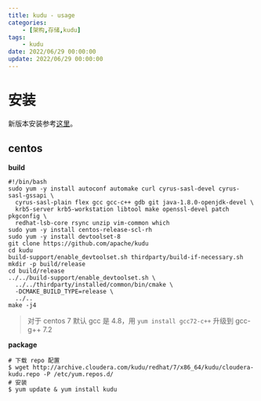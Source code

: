 ```yaml
---
title: kudu - usage
categories: 
	- [架构,存储,kudu]
tags:
	- kudu
date: 2022/06/29 00:00:00
update: 2022/06/29 00:00:00
---
```


# 安装

新版本安装参考[这里](https://kudu.apache.org/docs/installation.html)。

## centos

**build**

```shell
#!/bin/bash
sudo yum -y install autoconf automake curl cyrus-sasl-devel cyrus-sasl-gssapi \
  cyrus-sasl-plain flex gcc gcc-c++ gdb git java-1.8.0-openjdk-devel \
  krb5-server krb5-workstation libtool make openssl-devel patch pkgconfig \
  redhat-lsb-core rsync unzip vim-common which
sudo yum -y install centos-release-scl-rh
sudo yum -y install devtoolset-8
git clone https://github.com/apache/kudu
cd kudu
build-support/enable_devtoolset.sh thirdparty/build-if-necessary.sh
mkdir -p build/release
cd build/release
../../build-support/enable_devtoolset.sh \
  ../../thirdparty/installed/common/bin/cmake \
  -DCMAKE_BUILD_TYPE=release \
  ../..
make -j4
```

> 对于 centos 7 默认 gcc 是 4.8，用 `yum install gcc72-c++` 升级到 gcc-g++ 7.2

**package**

```shell
# 下载 repo 配置
$ wget http://archive.cloudera.com/kudu/redhat/7/x86_64/kudu/cloudera-kudu.repo -P /etc/yum.repos.d/
# 安装
$ yum update & yum install kudu
```

